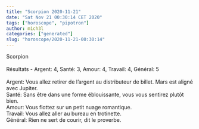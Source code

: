 ```yaml
---
title: "Scorpion 2020-11-21"
date: "Sat Nov 21 00:30:14 CET 2020"
tags: ["horoscope", "pipotron"]
author: m1ch3l
categories: ["generated"]
slug: "horoscope/2020-11-21-00:30:14"
---
```


Scorpion<br>
<br>
Résultats - Argent: 4, Santé: 3, Amour: 4, Travail: 4, Général: 5<br>
<br>
Argent:  Vous allez retirer de l’argent au distributeur de billet. Mars est aligné avec Jupiter.<br>
Santé:   Sans être dans une forme éblouissante, vous vous sentirez plutôt bien. <br>
Amour:   Vous flottez sur un petit nuage romantique. <br>
Travail: Vous allez aller au bureau en trotinette. <br>
Général: Rien ne sert de courir, dit le proverbe.<br>
